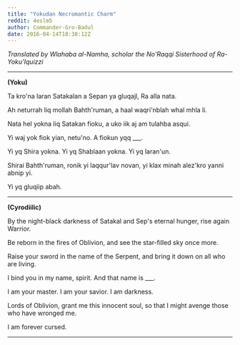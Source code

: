 ```yaml
---
title: "Yokudan Necromantic Charm"
reddit: 4eslm5
author: Commander-Gro-Badul
date: 2016-04-14T18:38:12Z
---
```


*Translated by Wlahaba al-Namha, scholar the No'Raqqi Sisterhood of Ra-Yoku'Iquizzi*

_____________

**(Yoku)**

Ta kro'na laran Satakalan a Sepan ya gluqajl, Ra alla nata.

Ah neturrah liq mollah Bahth'ruman, a haal waqri'nblah whal mhla li.

Nata hel yokna liq Satakan fioku, a uko iik aj am tulahba asqui.

Yi waj yok fiok yian, netu'no. A fiokun yqq ___.

Yi yq Shira yokna. Yi yq Shablaan yokna. Yi yq laran'un.

Shirai Bahth'ruman, ronik yi laqqur'lav novan, yi klax minah alez'kro yanni abnip yi.

Yi yq gluqiip abah.
_____________

**(Cyrodiilic)**

By the night-black darkness of Satakal and Sep's eternal hunger, rise again Warrior.

Be reborn in the fires of Oblivion, and see the star-filled sky once more.

Raise your sword in the name of the Serpent, and bring it down on all who are living.

I bind you in my name, spirit. And that name is ___.

I am your master. I am your savior. I am darkness.

Lords of Oblivion, grant me this innocent soul, so that I might avenge those who have wronged me.

I am forever cursed.

__________________
